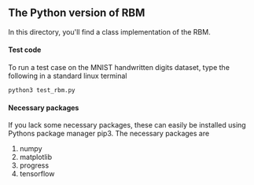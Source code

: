 ## The Python version of RBM

In this directory, you'll find a class implementation of the RBM.

#### Test code
To run a test case on the MNIST handwritten digits dataset, type the following in a standard linux terminal

```terminal
python3 test_rbm.py
```

#### Necessary packages

If you lack some necessary packages, these can easily be installed using Pythons package manager pip3.
The necessary packages are
1. numpy
2. matplotlib
3. progress
4. tensorflow


